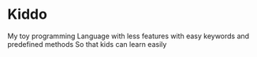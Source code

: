 # Kiddo
My toy programming Language with less features with easy keywords and predefined methods So that kids can learn easily
